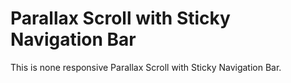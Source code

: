 # Parallax Scroll with Sticky Navigation Bar
This is none responsive Parallax Scroll with Sticky Navigation Bar.
